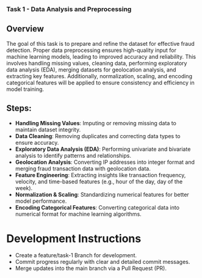 ###  Task 1 - Data Analysis and Preprocessing
## Overview
The goal of this task is to prepare and refine the dataset for effective fraud detection. Proper data preprocessing ensures high-quality input for machine learning models, leading to improved accuracy and reliability. This involves handling missing values, cleaning data, performing exploratory data analysis (EDA), merging datasets for geolocation analysis, and extracting key features. Additionally, normalization, scaling, and encoding categorical features will be applied to ensure consistency and efficiency in model training.

## Steps:

- **Handling Missing Values**: Imputing or removing missing data to maintain dataset integrity.
- **Data Cleaning**: Removing duplicates and correcting data types to ensure accuracy.
- **Exploratory Data Analysis (EDA)**: Performing univariate and bivariate analysis to identify patterns and relationships.
- **Geolocation Analysis**: Converting IP addresses into integer format and merging fraud transaction data with geolocation data.
- **Feature Engineering**: Extracting insights like transaction frequency, velocity, and time-based features (e.g., hour of the day, day of the week).
- **Normalization & Scaling**: Standardizing numerical features for better model performance.
- **Encoding Categorical Features**: Converting categorical data into numerical format for machine learning algorithms.


# Development Instructions
- Create a feature/task-1 Branch for development.
- Commit progress regularly with clear and detailed commit messages.
- Merge updates into the main branch via a Pull Request (PR).
